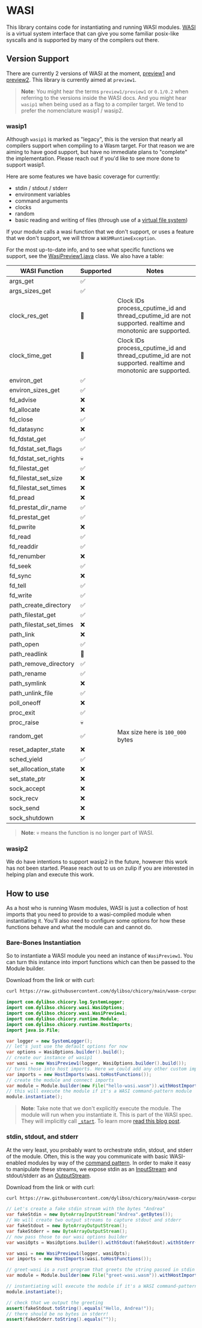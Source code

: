 # WASI

This library contains code for instantiating and running WASI modules.
[WASI](https://wasi.dev/) is a virtual system interface that can give you some familiar posix-like syscalls and is supported
by many of the compilers out there.

## Version Support

There are currently 2 versions of WASI at the moment, [preview1](https://github.com/WebAssembly/WASI/blob/main/legacy/README.md) and [preview2](https://github.com/WebAssembly/WASI/blob/main/preview2/README.md). This library is currently
aimed at `preview1`.

> **Note**: You might hear the terms `preview1/preview1` or `0.1/0.2` when referring to the versions inside the WASI docs.
> And you might hear `wasip1` when being used as a flag to a compiler target. We tend to prefer the nomenclature wasip1 / wasip2.

### wasip1

Although `wasip1` is marked as "legacy", this is the version that nearly all compilers support when compiling to a Wasm target. For that reason we are aiming to have good support, but have no immediate plans to "complete" the implementation.
Please reach out if you'd like to see more done to support wasip1.

Here are some features we have basic coverage for currently:

* stdin / stdout / stderr
* environment variables
* command arguments
* clocks
* random
* basic reading and writing of files (through use of a [virtual file system](https://github.com/google/jimfs))

If your module calls a wasi function that we don't support, or uses a feature that we don't support, we will throw a `WASMRuntimeException`.

For the most up-to-date info, and to see what specific functions we support, see the [WasiPreview1.java](https://github.com/dylibso/chicory/blob/main/wasi/src/main/java/com/dylibso/chicory/wasi/WasiPreview1.java) class.
We also have a table:

| WASI Function           | Supported | Notes                                                                                                                                                                                  |
|-------------------------|-----------|----------------------------------------------------------------------------------------------------------------------------------------------------------------------------------------|
| args_get                | ✅         |                                                                                                                                                                                        |
| args_sizes_get          | ✅         |                                                                                                                                                                                        |
| clock_res_get           | 👷        | Clock IDs process_cputime_id and thread_cputime_id are not supported. realtime and monotonic are supported. |
| clock_time_get          | 👷        | Clock IDs process_cputime_id and thread_cputime_id are not supported. realtime and monotonic are supported. |
| environ_get             | ✅         |                                                                                                                                                                                        |
| environ_sizes_get       | ✅         |                                                                                                                                                                                        |
| fd_advise               | ❌         |                                                                                                                                                                                        |
| fd_allocate             | ❌         |                                                                                                                                                                                        |
| fd_close                | ✅         |                                                                                                                                                                                        |
| fd_datasync             | ❌         |                                                                                                                                                                                        |
| fd_fdstat_get           | ✅         |                                                                                                                                                                                        |
| fd_fdstat_set_flags     | ✅         |                                                                                                                                                                                        |
| fd_fdstat_set_rights    | 💀        |                                                                                                                                                                                        |
| fd_filestat_get         | ✅         |                                                                                                                                                                                        |
| fd_filestat_set_size    | ❌         |                                                                                                                                                                                        |
| fd_filestat_set_times   | ❌         |                                                                                                                                                                                        |
| fd_pread                | ❌         |                                                                                                                                                                                        |
| fd_prestat_dir_name     | ✅         |                                                                                                                                                                                        |
| fd_prestat_get          | ✅         |                                                                                                                                                                                        |
| fd_pwrite               | ❌         |                                                                                                                                                                                        |
| fd_read                 | ✅         |                                                                                                                                                                                        |
| fd_readdir              | ✅         |                                                                                                                                                                                        |
| fd_renumber             | ❌         |                                                                                                                                                                                        |
| fd_seek                 | ✅         |                                                                                                                                                                                        |
| fd_sync                 | ❌         |                                                                                                                                                                                        |
| fd_tell                 | ✅         |                                                                                                                                                                                        |
| fd_write                | ✅         |                                                                                                                                                                                        |
| path_create_directory   | ✅         |                                                                                                                                                                                        |
| path_filestat_get       | ✅         |                                                                                                                                                                                        |
| path_filestat_set_times | ❌         |                                                                                                                                                                                        |
| path_link               | ❌         |                                                                                                                                                                                        |
| path_open               | ✅        |                                                                                                                                                                                        |
| path_readlink           | 👷        |                                                                                                                                                                                        |
| path_remove_directory   | ✅         |                                                                                                                                                                                        |
| path_rename             | ✅         |                                                                                                                                                                                        |
| path_symlink            | ❌         |                                                                                                                                                                                        |
| path_unlink_file        | ✅         |                                                                                                                                                                                        |
| poll_oneoff             | ❌         |                                                                                                                                                                                        |
| proc_exit               | ✅         |                                                                                                                                                                                        |
| proc_raise              | 💀        |                                                                                                                                                                                        |
| random_get              | ✅         | Max size here is `100_000` bytes                                                                                                                                                       |
| reset_adapter_state     | ❌         |                                                                                                                                                                                        |
| sched_yield             | ✅         |                                                                                                                                                                                        |
| set_allocation_state    | ❌         |                                                                                                                                                                                        |
| set_state_ptr           | ❌         |                                                                                                                                                                                        |
| sock_accept             | ❌         |                                                                                                                                                                                        |
| sock_recv               | ❌         |                                                                                                                                                                                        |
| sock_send               | ❌         |                                                                                                                                                                                        |
| sock_shutdown           | ❌         |                                                                                                                                                                                        |


> **Note**: 💀 means the function is no longer part of WASI.

<!--
```java
//DEPS com.dylibso.chicory:wasi:999-SNAPSHOT
```
-->

<!--
```java
public void copyFileFromWasmCorpus(String sourceName, String destName) throws Exception {
  var dest = new File(".").toPath().resolve(destName);
  if (dest.toFile().exists()) {
    dest.toFile().delete();
  }
  Files.copy(new File(".").toPath()
          .resolve("wasm-corpus")
          .resolve("src")
          .resolve("main")
          .resolve("resources")
          .resolve("compiled")
          .resolve(sourceName),
          dest,
          StandardCopyOption.REPLACE_EXISTING);
}

var readmeResults = "readmes/wasi/current";
new File(readmeResults).mkdirs();

public void writeResultFile(String name, String content) throws Exception {
  FileWriter fileWriter = new FileWriter(new File(".").toPath().resolve(readmeResults).resolve(name).toFile());
  PrintWriter printWriter = new PrintWriter(fileWriter);
  printWriter.print(content);
  printWriter.flush();
  printWriter.close();
}
```
-->

### wasip2

We do have intentions to support wasip2 in the future, however this work has not been started. Please reach out to us on zulip if you are interested in helping plan and execute this work.

## How to use

As a host who is running Wasm modules, WASI is just a collection of host imports that you need to provide
to a wasi-compiled module when instantiating it. You'll also need to configure some options for how
these functions behave and what the module can and cannot do.

### Bare-Bones Instantiation

So to instantiate a WASI module you need an instance of `WasiPreview1`. You can turn this instance into
import functions which can then be passed to the Module builder.

Download from the link or with curl:

```bash
curl https://raw.githubusercontent.com/dylibso/chicory/main/wasm-corpus/src/main/resources/compiled/hello-wasi.wat.wasm > hello-wasi.wasm
```

<!--
```java
copyFileFromWasmCorpus("hello-wasi.wat.wasm", "hello-wasi.wasm");
```
-->

```java
import com.dylibso.chicory.log.SystemLogger;
import com.dylibso.chicory.wasi.WasiOptions;
import com.dylibso.chicory.wasi.WasiPreview1;
import com.dylibso.chicory.runtime.Module;
import com.dylibso.chicory.runtime.HostImports;
import java.io.File;

var logger = new SystemLogger();
// let's just use the default options for now
var options = WasiOptions.builder().build();
// create our instance of wasip1
var wasi = new WasiPreview1(logger, WasiOptions.builder().build());
// turn those into host imports. Here we could add any other custom imports we have
var imports = new HostImports(wasi.toHostFunctions());
// create the module and connect imports
var module = Module.builder(new File("hello-wasi.wasm")).withHostImports(imports).build();
// this will execute the module if it's a WASI command-pattern module
module.instantiate();
```

> **Note**: Take note that we don't explicitly execute the module. The module will run when you instantiate it. This
> is part of the WASI spec. They will implicitly call [`_start`](https://webassembly.github.io/spec/core/syntax/modules.html#start-function). To learn more [read this blog post](https://dylibso.com/blog/wasi-command-reactor/).

### stdin, stdout, and stderr

At the very least, you probably want to orchestrate stdin, stdout, and stderr of the module.
Often, this is the way you communicate with basic WASI-enabled modules by way of the [command pattern](https://dylibso.com/blog/wasi-command-reactor/).
In order to make it easy to manipulate these streams, we expose stdin as an [InputStream](https://docs.oracle.com/javase/8/docs/api/java/io/InputStream.html)
and stdout/stderr as an [OutputStream](https://docs.oracle.com/javase/8/docs/api/java/io/OutputStream.html).

Download from the link or with curl:

```bash
curl https://raw.githubusercontent.com/dylibso/chicory/main/wasm-corpus/src/main/resources/compiled/greet-wasi.rs.wasm > greet-wasi.wasm
```

<!--
```java
copyFileFromWasmCorpus("greet-wasi.rs.wasm", "greet-wasi.wasm");
```
-->

```java
// Let's create a fake stdin stream with the bytes "Andrea"
var fakeStdin = new ByteArrayInputStream("Andrea".getBytes());
// We will create two output streams to capture stdout and stderr
var fakeStdout = new ByteArrayOutputStream();
var fakeStderr = new ByteArrayOutputStream();
// now pass those to our wasi options builder
var wasiOpts = WasiOptions.builder().withStdout(fakeStdout).withStderr(fakeStderr).withStdin(fakeStdin).build();

var wasi = new WasiPreview1(logger, wasiOpts);
var imports = new HostImports(wasi.toHostFunctions());

// greet-wasi is a rust program that greets the string passed in stdin
var module = Module.builder(new File("greet-wasi.wasm")).withHostImports(imports).build();

// instantiating will execute the module if it's a WASI command-pattern module
module.instantiate();

// check that we output the greeting
assert(fakeStdout.toString().equals("Hello, Andrea!"));
// there should be no bytes in stderr!
assert(fakeStderr.toString().equals(""));
```

<!--
```java
writeResultFile("greet-wasi.result", fakeStdout.toString() + fakeStderr.toString());
```
-->
